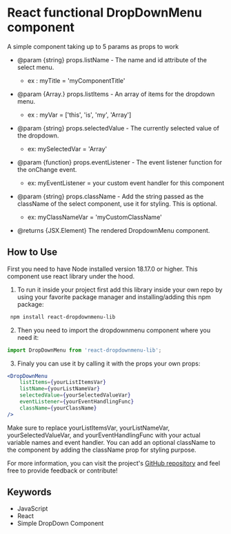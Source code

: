 # React functional DropDownMenu component

A simple component taking up to 5 params as props to work

- @param {string} props.listName - The name and id attribute of the select menu.

  - ex : myTitle = 'myComponentTitle'

- @param {Array.<string>} props.listItems - An array of items for the dropdown menu.

  - ex : myVar = ['this', 'is', 'my', 'Array']

- @param {string} props.selectedValue - The currently selected value of the dropdown.

  - ex: mySelectedVar = 'Array'

- @param {function} props.eventListener - The event listener function for the onChange event.

  - ex: myEventListener = your custom event handler for this component

- @param {string} props.className - Add the string passed as the className of the select component, use it for styling.
  This is optional.

  - ex: myClassNameVar = 'myCustomClassName'

- @returns {JSX.Element} The rendered DropdownMenu component.

## How to Use

First you need to have Node installed version 18.17.0 or higher.
This component use react library under the hood.

1. To run it inside your project first add this library inside your own repo by using your favorite package manager and installing/adding this npm package:

```bash
 npm install react-dropdownmenu-lib
```

2. Then you need to import the dropdownmenu component where you need it:

```js
import DropDownMenu from 'react-dropdownmenu-lib';
```

3. Finaly you can use it by calling it with the props your own props:

```jsx
<DropDownMenu
	listItems={yourListItemsVar}
	listName={yourListNameVar}
	selectedValue={yourSelectedValueVar}
	eventListener={yourEventHandlingFunc}
	className={yourClassName}
/>
```

Make sure to replace yourListItemsVar, yourListNameVar, yourSelectedValueVar, and yourEventHandlingFunc with your actual variable names and event handler.
You can add an optional className to the component by adding the className prop for styling purpose.

For more information, you can visit the project's [GitHub repository](https://github.com/M-Gweltaz/OC-Project-14-NPM-Lib) and feel free to provide feedback or contribute!

## Keywords

- JavaScript
- React
- Simple DropDown Component
